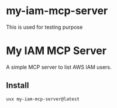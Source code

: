 # my-iam-mcp-server
This is used for testing purpose
# My IAM MCP Server

A simple MCP server to list AWS IAM users.  

## Install

```bash
uvx my-iam-mcp-server@latest